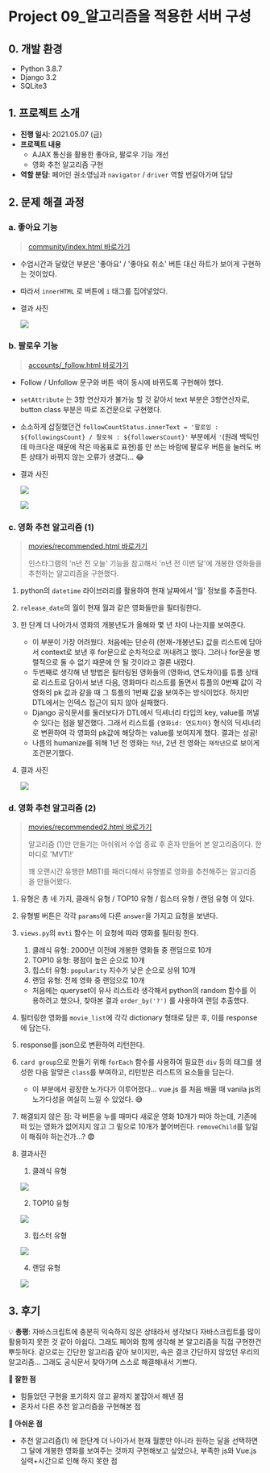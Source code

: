 # Project 09_알고리즘을 적용한 서버 구성

## 0. 개발 환경

- Python 3.8.7
- Django 3.2
- SQLite3



## 1. 프로젝트 소개

- **진행 일시**: 2021.05.07 (금)
- **프로젝트 내용**
  - AJAX 통신을 활용한 좋아요, 팔로우 기능 개선
  - 영화 추천 알고리즘 구현
- **역할 분담**: 페어인 권소영님과 `navigator` / `driver` 역할 번갈아가며 담당



## 2. 문제 해결 과정

### a. 좋아요 기능

> [community/index.html 바로가기](community/templates/community/index.html)

- 수업시간과 달랐던 부분은 '좋아요' / '좋아요 취소' 버튼 대신 하트가 보이게 구현하는 것이었다.
- 따라서 `innerHTML` 로 버튼에 `i` 태그를 집어넣었다.

- 결과 사진

  ![](README.assets/like.PNG)



### b. 팔로우 기능

> [accounts/_follow.html 바로가기](accounts/templates/accounts/_follow.html)
- Follow / Unfollow 문구와 버튼 색이 동시에 바뀌도록 구현해야 했다.

- `setAttribute` 는 3항 연산자가 불가능 할 것 같아서 text 부분은 3항연산자로, button class 부분은 따로 조건문으로 구현했다.

- 소소하게 삽질했던건 `followCountStatus.innerText = '팔로잉 : ${followingsCount} / 팔로워 : ${followersCount}'` 부분에서 `'`(원래 백틱인데 마크다운 때문에 작은 따옴표로 표현)를 안 쓰는 바람에 팔로우 버튼을 눌러도 버튼 상태가 바뀌지 않는 오류가 생겼다... 😂

- 결과 사진

  ![](README.assets/follow.PNG)

  ![](README.assets/unfollow.PNG)



### c. 영화 추천 알고리즘 (1)

> [movies/recommended.html 바로가기](movies/templates/movies/recommened.html)
>
> 인스타그램의 'n년 전 오늘' 기능을 참고해서 'n년 전 이번 달'에 개봉한 영화들을 추천하는 알고리즘을 구현했다.

1. python의 `datetime` 라이브러리를 활용하여 현재 날짜에서 '월' 정보를 추출한다.

2. `release_date`의 월이 현재 월과 같은 영화들만을 필터링한다.

3. 한 단계 더 나아가서 영화의 개봉년도가 올해와 몇 년 차이 나는지를 보여준다.

   - 이 부분이 가장 어려웠다. 처음에는 단순히 (현재-개봉년도) 값을 리스트에 담아서 context로 보낸 후 for문으로 순차적으로 꺼내려고 했다. 그러나 for문을 병렬적으로 둘 수 없기 때문에 안 될 것이라고 결론 내렸다.
   - 두번째로 생각해 낸 방법은 필터링된 영화들의 (영화id, 연도차이)를 튜플 상태로 리스트로 담아서 보낸 다음, 영화마다 리스트를 돌면서 튜플의 0번째 값이 각 영화의 pk 값과 같을 때 그 튜플의 1번째 값을 보여주는 방식이었다. 하지만 DTL에서는 인덱스 접근이 되지 않아 실패했다.
   - Django 공식문서를 둘러보다가 DTL에서 딕셔너리 타입의 key, value를 꺼낼 수 있다는 점을 발견했다. 그래서 리스트를 `{영화id: 연도차이}` 형식의 딕셔너리로 변환하여 각 영화의 pk값에 해당하는 value를 보여지게 했다. 결과는 성공!
   - 나름의 humanize를 위해 1년 전 영화는 `작년`, 2년 전 영화는 `재작년`으로 보이게 조건분기했다.

4. 결과 사진

   ![](README.assets/recommended.PNG)



### d. 영화 추천 알고리즘 (2)

> [movies/recommended2.html 바로가기](movies/templates/movies/recommened2.html)
>
> 알고리즘 (1)만 만들기는 아쉬워서 수업 종료 후 혼자 만들어 본 알고리즘이다. 한마디로 'MVTI!'
>
> 꽤 오랜시간 유행한 MBTI를 패러디해서 유형별로 영화를 추천해주는 알고리즘을 만들어봤다.

1. 유형은 총 네 가지, 클래식 유형 / TOP10 유형 / 힙스터 유형 / 랜덤 유형 이 있다.

2. 유형별 버튼은 각각 `params`에 다른 `answer`을 가지고 요청을 보낸다.

3. `views.py`의 `mvti` 함수는 이 요청에 따라 영화를 필터링 한다.

   1. 클래식 유형: 2000년 이전에 개봉한 영화들 중 랜덤으로 10개
   2. TOP10 유형: 평점이 높은 순으로 10개
   3. 힙스터 유형: `popularity` 지수가 낮은 순으로 상위 10개
   4. 랜덤 유형: 전체 영화 중 랜덤으로 10개

   - 처음에는 queryset이 유사 리스트라 생각해서 python의 random 함수를 이용하려고 했으나, 찾아본 결과 `order_by('?')` 를 사용하여 랜덤 추출했다.

4. 필터링한 영화를 `movie_list`에 각각 dictionary 형태로 담은 후, 이를 response에 담는다.

5. response를 json으로 변환하여 리턴한다.

6. `card group`으로 만들기 위해 `forEach` 함수를 사용하여 필요한 `div` 등의 태그를 생성한 다음 알맞은 `class`를 부여하고, 리턴받은 리스트의 요소들을 담는다.

   - 이 부분에서 굉장한 노가다가 이루어졌다... vue.js 를 처음 배울 때 vanila js의 노가다성을 여실히 느낄 수 있었다. 😅

7. 해결되지 않은 점: 각 버튼을 누를 때마다 새로운 영화 10개가 떠야 하는데, 기존에 떠 있는 영화가 없어지지 않고 그 밑으로 10개가 붙어버린다. `removeChild`를 일일이 해줘야 하는건가...? 😨

8. 결과사진

   1. 클래식 유형

   ![](README.assets/classic.PNG)

   

   2. TOP10 유형

   ![](README.assets/top10.PNG)

   

   3. 힙스터 유형

   ![](README.assets/hipster.PNG)

   

   4. 랜덤 유형

   ![](README.assets/random.PNG)

## 3. 후기

💡 **총평**: 자바스크립트에 충분히 익숙하지 않은 상태라서 생각보다 자바스크립트를 많이 활용하지 못한 것 같아 아쉽다. 그래도 페어와 함께 생각해 본 알고리즘을 직접 구현한건 뿌듯하다. 겉으로는 간단한 알고리즘 같아 보이지만, 속은 결코 간단하지 않았던 우리의 알고리즘... 그래도 공식문서 찾아가며 스스로 해결해내서 기쁘다. 

**🙂 잘한 점**

- 힘들었던 구현을 포기하지 않고 끝까지 붙잡아서 해낸 점
- 혼자서 다른 추천 알고리즘을 구현해본 점

**🙁 아쉬운 점**

- 추천 알고리즘(1) 에 한단계 더 나아가서 현재 월뿐만 아니라 원하는 달을 선택하면 그 달에 개봉한 영화를 보여주는 것까지 구현해보고 싶었으나, 부족한 js와 Vue.js 실력+시간으로 인해 하지 못한 점